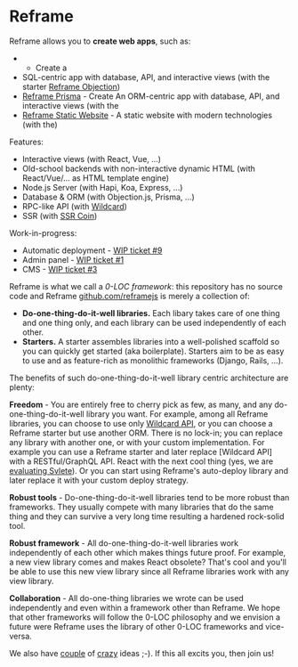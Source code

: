 # Reframe

Reframe allows you to **create web apps**, such as:
 -  - Create a
 - SQL-centric app with database, API, and interactive views (with the starter [Reframe Objection]())
 - [Reframe Prisma]() - Create An ORM-centric app with database, API, and interactive views (with the
 - [Reframe Static Website]() - A static website with modern technologies (with the)

Features:
- Interactive views (with React, Vue, ...)
- Old-school backends with non-interactive dynamic HTML (with React/Vue/... as HTML template engine)
- Node.js Server (with Hapi, Koa, Express, ...)
- Database & ORM (with Objection.js, Prisma, ...)
- RPC-like API (with [Wildcard]())
- SSR (with [SSR Coin]())

Work-in-progress:
- Automatic deployment - [WIP ticket #9]()
- Admin panel - [WIP ticket #1]()
- CMS - [WIP ticket #3]()

Reframe is what we call a *0-LOC framework*:
this repository has no source code
and Reframe [github.com/reframejs](https://github.com/reframejs) is merely a collection of:
 - **Do-one-thing-do-it-well libraries.**
   Each libary takes care of one thing and one thing only, and each library can be used independently of each other.
 - **Starters.**
   A starter assembles libraries into a well-polished scaffold so you can quickly get started (aka boilerplate).
   Starters aim to be as easy to use and as feature-rich as monolithic frameworks (Django, Rails, ...).

The benefits of such do-one-thing-do-it-well library centric architecture are plenty:

**Freedom** -
You are entirely free to cherry pick as few, as many, and any do-one-thing-do-it-well library you want.
For example, among all Reframe libraries, you can choose to use only [Wildcard API](),
or you can choose a Reframe starter but use another ORM.
There is no lock-in;
you can replace any library with another one, or with your custom implementation.
For example you can use a Reframe starter and later replace [Wildcard API] with a RESTful/GraphQL API.
React with the next cool thing (yes, we are [evaluating Svlete]()).
Or you can start using Reframe's auto-deploy library and later replace it with your custom deploy strategy.

**Robust tools** -
Do-one-thing-do-it-well libraries tend to be more robust than frameworks.
They usually compete with many libraries that do the same thing
and they can survive a very long time resulting a hardened rock-solid tool.

**Robust framework** -
All do-one-thing-do-it-well libraries work independently of each other which makes things future proof.
For example, a new view library comes and makes React obsolete?
That's cool and you'll be able to use this new view library since all Reframe libraries work with any view library.

**Collaboration** -
All do-one-thing libraries we wrote can be used independently and even within a framework other than Reframe.
We hope that other frameworks will follow the 0-LOC philosophy and we envision a future were Reframe uses
the library of other 0-LOC frameworks and vice-versa.

We also have [couple]() of [crazy]() ideas ;-).
If this all excits you, then join us!

